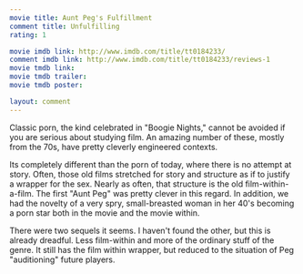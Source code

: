 ```yaml
---
movie title: Aunt Peg's Fulfillment
comment title: Unfulfilling
rating: 1

movie imdb link: http://www.imdb.com/title/tt0184233/
comment imdb link: http://www.imdb.com/title/tt0184233/reviews-1
movie tmdb link: 
movie tmdb trailer: 
movie tmdb poster: 

layout: comment
---
```


Classic porn, the kind celebrated in "Boogie Nights," cannot be avoided if you are serious about studying film. An amazing number of these, mostly from the 70s, have pretty cleverly engineered contexts.

Its completely different than the porn of today, where there is no attempt at story. Often, those old films stretched for story and structure as if to justify a wrapper for the sex. Nearly as often, that structure is the old film-within-a-film. The first "Aunt Peg" was pretty clever in this regard. In addition, we had the novelty of a very spry, small-breasted woman in her 40's becoming a porn star both in the movie and the movie within.

There were two sequels it seems. I haven't found the other, but this is already dreadful. Less film-within and more of the ordinary stuff of the genre. It still has the film within wrapper, but reduced to the situation of Peg "auditioning" future players.